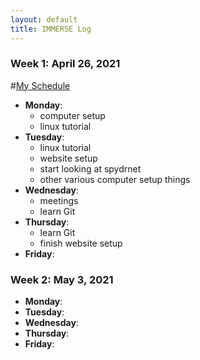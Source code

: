 ```yaml
---
layout: default
title: IMMERSE Log
---
```


### Week 1: April 26, 2021

#[My Schedule](https://jacobdbrown4.github.io/jacob_brown//pages/schedule/)

* **Monday**:
  * computer setup
  * linux tutorial
* **Tuesday**: 
  * linux tutorial
  * website setup
  * start looking at spydrnet
  * other various computer setup things
* **Wednesday**: 
  * meetings
  * learn Git
* **Thursday**:
  * learn Git
  * finish website setup 
* **Friday**:

### Week 2: May 3, 2021
* **Monday**:
* **Tuesday**:
* **Wednesday**:
* **Thursday**:
* **Friday**:
